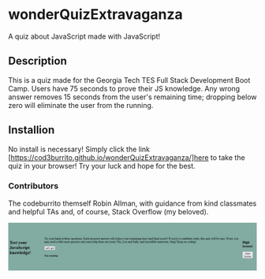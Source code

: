 # wonderQuizExtravaganza
A quiz about JavaScript made with JavaScript!

## Description
This is a quiz made for the Georgia Tech TES Full Stack Development Boot Camp. Users have 75 seconds to prove their JS knowledge. Any wrong answer removes 15 seconds from the user's remaining time; dropping below zero will eliminate the user from the running.

## Installion
No install is necessary! Simply click the link [https://cod3burrito.github.io/wonderQuizExtravaganza/]here to take the quiz in your browser! Try your luck and hope for the best.

### Contributors
The codeburrito themself Robin Allman, with guidance from kind classmates and helpful TAs and, of course, Stack Overflow (my beloved). 

![screenshot of code deployed](./images/screenshot.PNG)


